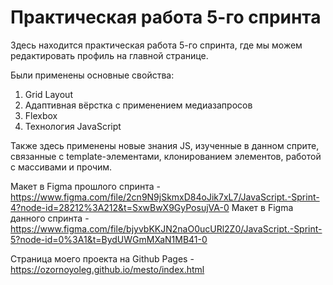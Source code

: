 # Практическая работа 5-го спринта

Здесь находится практическая работа 5-го спринта, где мы можем редактировать профиль на главной странице.

Были применены основные свойства:

1. Grid Layout
2. Адаптивная вёрстка с применением медиазапросов
3. Flexbox
4. Технология JavaScript

Также здесь применены новые знания JS, изученные в данном сприте, связанные с template-элементами, клонированием элементов, работой с массивами и прочим.

Макет в Figma прошлого спринта - https://www.figma.com/file/2cn9N9jSkmxD84oJik7xL7/JavaScript.-Sprint-4?node-id=28212%3A212&t=SxwBwX9GyPosujVA-0
Макет в Figma данного спринта - https://www.figma.com/file/bjyvbKKJN2naO0ucURl2Z0/JavaScript.-Sprint-5?node-id=0%3A1&t=BydUWGmMXaN1MB41-0

Страница моего проекта на Github Pages - https://ozornoyoleg.github.io/mesto/index.html
